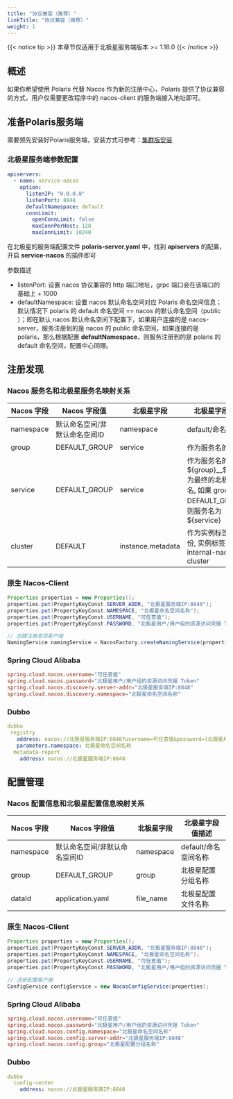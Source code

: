 ```yaml
---
title: "协议兼容（推荐）"
linkTitle: "协议兼容（推荐）"
weight: 1
---
```


{{< notice tip >}} 本章节仅适用于北极星服务端版本 >= 1.18.0 {{< /notice >}} 

## 概述

如果你希望使用 Polaris 代替 Nacos 作为新的注册中心，Polaris 提供了协议兼容的方式，用户仅需要更改程序中的 nacos-client 的服务端接入地址即可。

## 准备Polaris服务端

需要预先安装好Polaris服务端，安装方式可参考：[集群版安装](/docs/使用指南/服务端安装/集群版安装/)

### 北极星服务端参数配置

```yaml
apiservers:
  - name: service-nacos
    option:
      listenIP: "0.0.0.0"
      listenPort: 8848
      defaultNamespace: default
      connLimit:
        openConnLimit: false
        maxConnPerHost: 128
        maxConnLimit: 10240
```

在北极星的服务端配置文件 **polaris-server.yaml** 中，找到 **apiservers** 的配置，开启 **service-nacos** 的插件即可

参数描述

- listenPort: 设置 nacos 协议兼容的 http 端口地址，grpc 端口会在该端口的基础上 + 1000
- defaultNamespace: 设置 nacos 默认命名空间对应 Polaris 命名空间信息；默认情况下 polaris 的 default 命名空间 == nacos 的默认命名空间（public ）；即在默认 nacos 默认命名空间下配置下，如果用户连接的是 nacos-server，服务注册到的是 nacos 的 public 命名空间，如果连接的是 polaris，那么根据配置 **defaultNamespace**，则服务注册到的是 polaris 的 default 命名空间，配置中心同理。

## 注册发现

### Nacos 服务名和北极星服务名映射关系

| Nacos 字段 | Nacos 字段值                  | 北极星字段        | 北极星字段值描述                                                                                              |
|------------|-------------------------------|-------------------|---------------------------------------------------------------------------------------------------------|
| namespace  | 默认命名空间/非默认命名空间ID | namespace         | default/命名空间名称                                                                                          |
| group      | DEFAULT_GROUP                 | service           | 作为服务名的前缀                                                                                              |
| service    | DEFAULT_GROUP                 | service           | 作为服务名的后缀，${group}__${service} 为最终的北极星服务名, 如果 group == DEFAULT_GROUP，则服务名为 ${service} |
| cluster    | DEFAULT                       | instance.metadata | 作为实例标签的一部份, 实例标签 key 为 internal-nacos-cluster                                                  |

### 原生 Nacos-Client

```java
Properties properties = new Properties();
properties.put(PropertyKeyConst.SERVER_ADDR, "北极星服务端IP:8848");
properties.put(PropertyKeyConst.NAMESPACE, "北极星命名空间名称");
properties.put(PropertyKeyConst.USERNAME, "可任意值");
properties.put(PropertyKeyConst.PASSWORD, "北极星用户/用户组的资源访问凭据 Token");

// 创建注册发现客户端
NamingService namingService = NacosFactory.createNamingService(properties);
```


### Spring Cloud Alibaba

```conf
spring.cloud.nacos.username="可任意值"
spring.cloud.nacos.password="北极星用户/用户组的资源访问凭据 Token"
spring.cloud.nacos.discovery.server-addr="北极星服务端IP:8848"
spring.cloud.nacos.discovery.namespace="北极星命名空间名称"
```

### Dubbo 

```yaml
dubbo
 registry
   address: nacos://北极星服务端IP:8848?username=可任意值&password={北极星用户/用户组的资源访问凭据 Token}
   parameters.namespace: 北极星命名空间名称
  metadata-report
    address: nacos://北极星服务端IP:8848
```

## 配置管理

### Nacos 配置信息和北极星配置信息映射关系

| Nacos 字段 | Nacos 字段值                  | 北极星字段 | 北极星字段值描述     |
|------------|-------------------------------|------------|----------------|
| namespace  | 默认命名空间/非默认命名空间ID | namespace  | default/命名空间名称 |
| group      | DEFAULT_GROUP                 | group      | 北极星配置分组名称   |
| dataId     | application.yaml              | file_name  | 北极星配置文件名称   |


### 原生 Nacos-Client

```java
Properties properties = new Properties();
properties.put(PropertyKeyConst.SERVER_ADDR, "北极星服务端IP:8848");
properties.put(PropertyKeyConst.NAMESPACE, "北极星命名空间名称");
properties.put(PropertyKeyConst.USERNAME, "可任意值");
properties.put(PropertyKeyConst.PASSWORD, "北极星用户/用户组的资源访问凭据 Token");

// 注册配置客户端
ConfigService configService = new NacosConfigService(properties);
```

### Spring Cloud Alibaba

```conf
spring.cloud.nacos.username="可任意值"
spring.cloud.nacos.password="北极星用户/用户组的资源访问凭据 Token"
spring.cloud.nacos.config.namespace="北极星命名空间名称"
spring.cloud.nacos.config.server-addr="北极星服务端IP:8848"
spring.cloud.nacos.config.group="北极星配置分组名称"
```

### Dubbo 

```yaml
dubbo
  config-center
    address: nacos://北极星服务端IP:8848
```